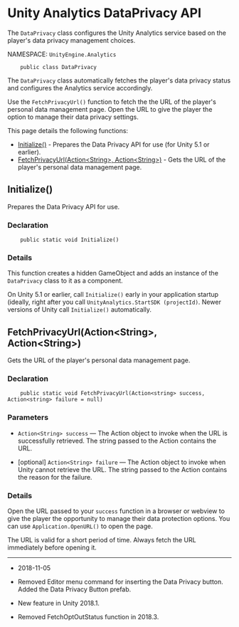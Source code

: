 # Unity Analytics DataPrivacy API

The `DataPrivacy` class configures the Unity Analytics service based on the player's data privacy management choices.

NAMESPACE: `UnityEngine.Analytics`

```
    public class DataPrivacy
```

The `DataPrivacy` class automatically fetches the player's data privacy status and configures the Analytics service accordingly.

Use the `FetchPrivacyUrl()` function to fetch the the URL of the player's personal data management page. Open the URL to give the player the option to manage their data privacy settings.

This page details the following functions:

* [Initialize()](#init) - Prepares the Data Privacy API for use (for Unity 5.1 or earlier).
* [FetchPrivacyUrl(Action&lt;String&gt;, Action&lt;String&gt;)](#privacyurl) - Gets the URL of the player's personal data management page.

<a name="init"></a>
## Initialize()

Prepares the Data Privacy API for use.

### Declaration

```
    public static void Initialize()
```

### Details

This function creates a hidden GameObject and adds an instance of the `DataPrivacy` class to it as a component.

On Unity 5.1 or earlier, call `Initialize()` early in your application startup (ideally, right after you call `UnityAnalytics.StartSDK (projectId)`. Newer versions of Unity call `Initialize()` automatically. 


<a name="privacyurl"></a>
## FetchPrivacyUrl(Action&lt;String&gt;, Action&lt;String&gt;)

Gets the URL of the player's personal data management page.

### Declaration

```
    public static void FetchPrivacyUrl(Action<string> success, Action<string> failure = null)
```

### Parameters

* `Action<String> success` — The Action object to invoke when the URL is successfully retrieved. The string passed to the Action contains the URL.

* [optional] `Action<String> failure` — The Action object to invoke when Unity cannot retrieve the URL. The string passed to the Action contains the reason for the failure.

### Details
Open the URL passed to your `success` function in a browser or webview to give the player the opportunity to manage their data protection options. You can use `Application.OpenURL()` to open the page.

The URL is valid for a short period of time. Always fetch the URL immediately before opening it.

---

* <span class="page-edit">2018-11-05  <!-- include IncludeTextNewPageSomeEdit --></span>

* <span class="page-history">Removed Editor menu command for inserting the Data Privacy button. Added the Data Privacy Button prefab.</span>
* <span class="page-history">New feature in Unity 2018.1.</span>
* <span class="page-history">Removed FetchOptOutStatus function in 2018.3.</span>
